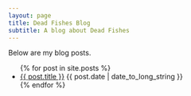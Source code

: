 ```yaml
---
layout: page
title: Dead Fishes Blog
subtitle: A blog about Dead Fishes
---
```


Below are my blog posts.

<ul>
  {% for post in site.posts %}
    <li class="spaced">
      <a href="{{ post.url }}">{{ post.title }}</a> {{ post.date | date_to_long_string }}
    </li>
  {% endfor %}
</ul>
